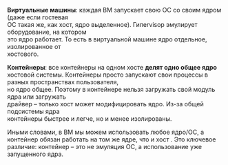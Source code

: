 **Виртуальные машины**: каждая ВМ запускает свою ОС со своим ядром (даже если гостевая  
ОС такая же, как хост, ядро выделенное). Гипervisор эмулирует оборудование, на котором  
это ядро работает. То есть в виртуальной машине ядро отдельное, изолированное от  
хостового.  

**Контейнеры**: все контейнеры на одном хосте **делят одно общее ядро** хостовой системы. Контейнеры просто запускают свои процессы в разных пространствах пользователя,  
но ядро общее. Поэтому в контейнере нельзя загружать свой модуль ядра или загружать  
драйвер – только хост может модифицировать ядро. Из-за общей подсистемы ядра  
контейнеры быстрее и легче, но и менее изолированы.  

Иными словами, в ВМ мы можем использовать любое ядро/ОС, а контейнер обязан работать на том же ядре, что и хост . Это ключевое различие: контейнер – это не эмуляция ОС, а  использование уже запущенного ядра.